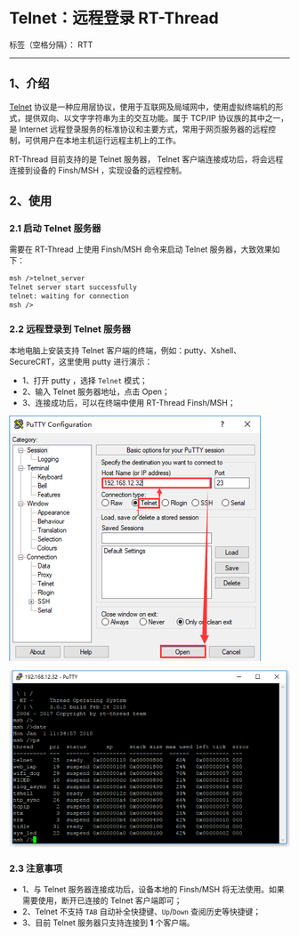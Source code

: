 # Telnet：远程登录 RT-Thread

标签（空格分隔）： RTT

---

## 1、介绍

[Telnet](https://baike.baidu.com/item/Telnet) 协议是一种应用层协议，使用于互联网及局域网中，使用虚拟终端机的形式，提供双向、以文字字符串为主的交互功能。属于 TCP/IP 协议族的其中之一，是 Internet 远程登录服务的标准协议和主要方式，常用于网页服务器的远程控制，可供用户在本地主机运行远程主机上的工作。

RT-Thread 目前支持的是 Telnet 服务器， Telnet 客户端连接成功后，将会远程连接到设备的 Finsh/MSH ，实现设备的远程控制。

## 2、使用

### 2.1 启动 Telnet 服务器

需要在 RT-Thread 上使用 Finsh/MSH 命令来启动 Telnet 服务器，大致效果如下：

```
msh />telnet_server
Telnet server start successfully
telnet: waiting for connection
msh />
```

### 2.2 远程登录到 Telnet 服务器

本地电脑上安装支持 Telnet 客户端的终端，例如：putty、Xshell、SecureCRT，这里使用 putty 进行演示：

- 1、打开 putty ，选择 `Telnet` 模式；
- 2、输入 Telnet 服务器地址，点击 Open；
- 3、连接成功后，可以在终端中使用 RT-Thread Finsh/MSH；

![telnet_connect_cfg](../images/telnet_connect_cfg.png)

![telnet_connected](../images/telnet_connected.png)

### 2.3 注意事项

- 1、与 Telnet 服务器连接成功后，设备本地的 Finsh/MSH 将无法使用。如果需要使用，断开已连接的 Telnet 客户端即可；
- 2、Telnet 不支持 `TAB` 自动补全快捷键、`Up`/`Down` 查阅历史等快捷键；
- 3、目前 Telnet 服务器只支持连接到 **1** 个客户端。
